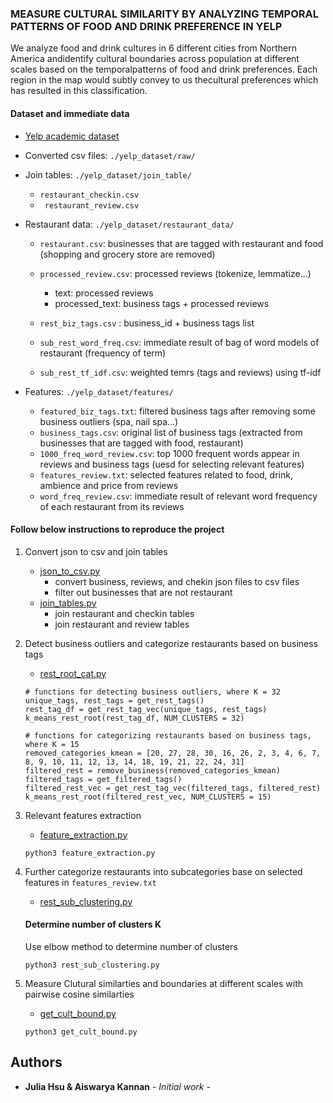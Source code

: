 ### MEASURE CULTURAL SIMILARITY BY ANALYZING TEMPORAL PATTERNS OF FOOD AND DRINK PREFERENCE IN YELP
<p>
We analyze food and drink cultures in 6 different cities from Northern America andidentify cultural boundaries across population at different scales based on the temporalpatterns of food and drink preferences. Each region in the map would subtly convey to us thecultural preferences which has resulted in this classification.
</p>

#### Dataset and immediate data

* [Yelp academic dataset](https://www.yelp.com/dataset) 
*  Converted csv files: ``./yelp_dataset/raw/``
* Join tables: ``./yelp_dataset/join_table/``
    * ```restaurant_checkin.csv```
    * ``` restaurant_review.csv```
* Restaurant data: ``./yelp_dataset/restaurant_data/``

    * ```restaurant.csv```: businesses that are tagged with restaurant and food (shopping and grocery store are removed)
    * ```processed_review.csv```: processed reviews (tokenize, lemmatize...)

        * text: processed reviews 
        * processed_text: business tags + processed reviews
    * ```rest_biz_tags.csv``` : business_id + business tags list
    * ```sub_rest_word_freq.csv```: immediate result of bag of word models of restaurant (frequency of term)
    * ```sub_rest_tf_idf.csv```: weighted temrs (tags and reviews) using tf-idf

* Features: ```./yelp_dataset/features/```
    * ```featured_biz_tags.txt```: filtered business tags after removing some business outliers (spa, nail spa...)
    * ```business_tags.csv```: original list of business tags (extracted from businesses that are tagged with food, restaurant)
    * ```1000_freq_word_review.csv```: top 1000 frequent words appear in reviews and business tags (uesd for selecting relevant features)
    * ```features_review.txt```: selected features related to food, drink, ambience and price from reviews
    * ```word_freq_review.csv```: immediate result of relevant word frequency of each restaurant from its reviews


#### Follow below instructions to reproduce the project

1. Convert json to csv and join tables
    * [json_to_csv.py](https://github.com/JuliaHsu/Measure-Cultural-Distance-by-Analyzing-Temporal-Patterns-of-Food-Drink-Preference-in-YELP/blob/master/src/json_to_csv.py)
        * convert business, reviews, and chekin json files to csv files
        * filter out businesses that are not restaurant
    * [join_tables.py](https://github.com/JuliaHsu/Measure-Cultural-Distance-by-Analyzing-Temporal-Patterns-of-Food-Drink-Preference-in-YELP/blob/master/src/join_tables.py)
        * join restaurant and checkin tables
        * join restaurant and review tables

2. Detect business outliers and categorize restaurants based on business tags
    * [rest_root_cat.py](https://github.com/JuliaHsu/Measure-Cultural-Distance-by-Analyzing-Temporal-Patterns-of-Food-Drink-Preference-in-YELP/blob/master/src/rest_root_cat.py)
    ```
    # functions for detecting business outliers, where K = 32
    unique_tags, rest_tags = get_rest_tags()
    rest_tag_df = get_rest_tag_vec(unique_tags, rest_tags)
    k_means_rest_root(rest_tag_df, NUM_CLUSTERS = 32)
    ```

    ```
    # functions for categorizing restaurants based on business tags, where K = 15
    removed_categories_kmean = [20, 27, 28, 30, 16, 26, 2, 3, 4, 6, 7, 8, 9, 10, 11, 12, 13, 14, 18, 19, 21, 22, 24, 31]
    filtered_rest = remove_business(removed_categories_kmean)
    filtered_tags = get_filtered_tags()
    filtered_rest_vec = get_rest_tag_vec(filtered_tags, filtered_rest)
    k_means_rest_root(filtered_rest_vec, NUM_CLUSTERS = 15)
    ```
3. Relevant features extraction
    * [feature_extraction.py](https://github.com/JuliaHsu/Measure-Cultural-Distance-by-Analyzing-Temporal-Patterns-of-Food-Drink-Preference-in-YELP/blob/master/src/feature_extraction.py)
    ```
    python3 feature_extraction.py
    ```



4. Further categorize restaurants into subcategories base on selected features in ```features_review.txt```
    * [rest_sub_clustering.py](https://github.com/JuliaHsu/Measure-Cultural-Distance-by-Analyzing-Temporal-Patterns-of-Food-Drink-Preference-in-YELP/blob/master/src/rest_sub_clustering.py)

    #### Determine number of clusters K
    Use elbow method to determine number of clusters

    ```
    python3 rest_sub_clustering.py
    ```
5. Measure Clutural similarties and boundaries at different scales with pairwise cosine similarties
    * [get_cult_bound.py](https://github.com/JuliaHsu/Measure-Cultural-Distance-by-Analyzing-Temporal-Patterns-of-Food-Drink-Preference-in-YELP/blob/master/src/get_cult_bound.py)
     ```
    python3 get_cult_bound.py
    ```
<!-- 
## Deployment

Add additional notes about how to deploy this on a live system -->

<!-- ## Built With

* [Dropwizard](http://www.dropwizard.io/1.0.2/docs/) - The web framework used
* [Maven](https://maven.apache.org/) - Dependency Management
* [ROME](https://rometools.github.io/rome/) - Used to generate RSS Feeds

## Contributing

Please read [CONTRIBUTING.md](https://gist.github.com/PurpleBooth/b24679402957c63ec426) for details on our code of conduct, and the process for submitting pull requests to us.

## Versioning

We use [SemVer](http://semver.org/) for versioning. For the versions available, see the [tags on this repository](https://github.com/your/project/tags).  -->

## Authors

* **Julia Hsu &  Aiswarya Kannan** - *Initial work* - 

<!-- ## Acknowledgments

* Hat tip to anyone whose code was used
* Inspiration
* etc -->

